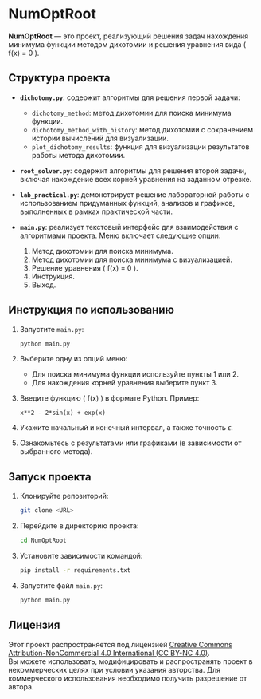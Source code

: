 # NumOptRoot

**NumOptRoot** — это проект, реализующий решения задач нахождения минимума функции методом дихотомии и решения уравнения вида \( f(x) = 0 \).

## Структура проекта

- **`dichotomy.py`**: содержит алгоритмы для решения первой задачи:
  - `dichotomy_method`: метод дихотомии для поиска минимума функции.
  - `dichotomy_method_with_history`: метод дихотомии с сохранением истории вычислений для визуализации.
  - `plot_dichotomy_results`: функция для визуализации результатов работы метода дихотомии.

- **`root_solver.py`**: содержит алгоритмы для решения второй задачи, включая нахождение всех корней уравнения на заданном отрезке.

- **`lab_practical.py`**: демонстрирует решение лабораторной работы с использованием придуманных функций, анализов и графиков, выполненных в рамках практической части.

- **`main.py`**: реализует текстовый интерфейс для взаимодействия с алгоритмами проекта. Меню включает следующие опции:

  1. Метод дихотомии для поиска минимума.
  2. Метод дихотомии для поиска минимума с визуализацией.
  3. Решение уравнения \( f(x) = 0 \).
  4. Инструкция.
  5. Выход.

## Инструкция по использованию

1. Запустите `main.py`:
   ```bash
   python main.py
   ```

2. Выберите одну из опций меню:
   - Для поиска минимума функции используйте пункты 1 или 2.
   - Для нахождения корней уравнения выберите пункт 3.

3. Введите функцию \( f(x) \) в формате Python. Пример:
   ```
   x**2 - 2*sin(x) + exp(x)
   ```

4. Укажите начальный и конечный интервал, а также точность $\epsilon$.

5. Ознакомьтесь с результатами или графиками (в зависимости от выбранного метода).

## Запуск проекта

1. Клонируйте репозиторий:
   ```bash
   git clone <URL>
   ```

2. Перейдите в директорию проекта:
   ```bash
   cd NumOptRoot
   ```

3. Установите зависимости командой:
    ```bash
    pip install -r requirements.txt
    ```

4. Запустите файл `main.py`:
   ```bash
   python main.py
   ```

## Лицензия

Этот проект распространяется под лицензией [Creative Commons Attribution-NonCommercial 4.0 International (CC BY-NC 4.0)](https://creativecommons.org/licenses/by-nc/4.0/).  
Вы можете использовать, модифицировать и распространять проект в некоммерческих целях при условии указания авторства. Для коммерческого использования необходимо получить разрешение от автора.
